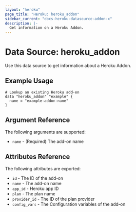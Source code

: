 ```yaml
---
layout: "heroku"
page_title: "Heroku: heroku_addon"
sidebar_current: "docs-heroku-datasource-addon-x"
description: |-
  Get information on a Heroku Addon.
---
```


# Data Source: heroku_addon

Use this data source to get information about a Heroku Addon.

## Example Usage

```hcl-terraform
# Lookup an existing Heroku add-on
data "heroku_addon" "example" {
  name = "example-addon-name"
}
```

## Argument Reference

The following arguments are supported:

* `name` - (Required) The add-on name

## Attributes Reference

The following attributes are exported:

* `id` - The ID of the add-on
* `name` - The add-on name
* `app_id` - Heroku app ID
* `plan` - The plan name
* `provider_id` - The ID of the plan provider
* `config_vars` - The Configuration variables of the add-on
